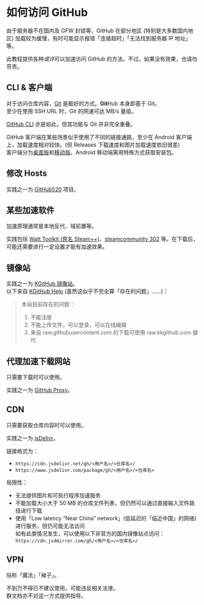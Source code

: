 # 如何访问 GitHub

由于服务器不在国内及 GFW 封锁等，GitHub 在部分地区 (特别是大多数国内地区) 加载较为缓慢，有时可能显示报错「连接超时」「无法找到服务器 IP 地址」等。

此教程提供各种*或许*可以加速访问 GitHub 的方法。不过，如果没有效果，也请勿苛责。

## CLI & 客户端

对于访问仓库内容，[Git](https://git-scm.com/downloads) 是极好的方式。**Git**Hub 本身即基于 Git。  
至少在使用 SSH URL 时，Git 的网速可达 MB/s 量级。

[GitHub CLI](https://cli.github.com/) 亦是如此，但其功能与 Git 并非完全重叠。

GitHub 客户端在某些场景似乎使用了不同的链接通路，至少在 Android 客户端上，加载速度相对较快。(但 Releases 下载速度和图片加载速度依旧很差)  
  客户端分为[桌面版](https://github.com/apps/desktop)和[移动版](https://github.com/mobile)。Android 移动端需用特殊方式获取安装包。

## 修改 Hosts

实践之一为 [GitHub520](https://github.com/521xueweihan/github520) 项目。

## 某些加速软件

加速原理通常是本地反代、域前置等。

实践包括 [Watt Toolkit (原名 Steam++)](https://steampp.net/)、[steamcommunity 302](https://www.dogfight360.com/blog/686/) 等。在下载后，可能还需要进行一定设置才能有加速效果。

## 镜像站

实践之一为 [KGitHub 镜像站](https://kkgithub.com/)。  
以下来自 [KGitHub Help](https://help.kkgithub.com/questions/) (虽然这似乎不完全算「存在的问题」……)：

> 本站目前存在的问题：
>
> 1. 不能注册
> 2. 不能上传文件，可以登录，可以在线编辑
> 3. 来自 raw.githubusercontent.com 的下载可使用 raw.kkgithub.com 替代

## 代理加速下载网站

只需要下载时可以使用。

实践之一为 [GitHub Proxy](https://mirror.ghproxy.com/)。

## CDN

只需要获取仓库内容时可以使用。

实践之一为 [jsDelivr](https://www.jsdelivr.com/)。

链接格式为：

- `https://cdn.jsdelivr.net/gh/<用户名>/<仓库名>/`
- `https://www.jsdelivr.com/package/gh/<用户名>/<仓库名>`

局限性：

- 无法提供图片和可执行程序加速服务
- 不能加载大小大于 50 MB 的仓库文件列表，但仍然可以通过直接输入文件路径进行下载
- 使用「Low latency “Near China” network」(低延迟的「临近中国」的网络) 进行服务，但仍可能无法访问  
  如有此类情况发生，可以使用以下非官方的国内镜像站点访问：  
  `https://cdn.jsdmirror.com/gh/<用户名>/<仓库名>/`

## VPN

俗称「魔法」「梯子」。

不到万不得已不建议使用，可能违反相关法律。  
群文档亦不对这一方式提供指导。
